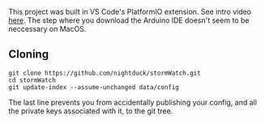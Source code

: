 This project was built in VS Code's PlatformIO extension. See intro video [here](https://www.youtube.com/watch?v=dany7ae_0ks). The step where you download the Arduino IDE doesn't seem to be neccessary on MacOS.

## Cloning

    git clone https://github.com/nightduck/stormWatch.git
    cd stormWatch
    git update-index --assume-unchanged data/config

The last line prevents you from accidentally publishing your config, and all the private keys associated with it, to the git tree.